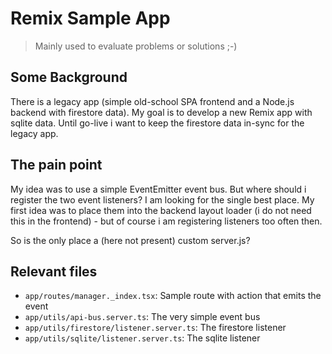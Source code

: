 # Remix Sample App

> Mainly used to evaluate problems or solutions ;-)

## Some Background

There is a legacy app (simple old-school SPA frontend and a Node.js backend with firestore data).
My goal is to develop a new Remix app with sqlite data. Until go-live i want to keep the
firestore data in-sync for the legacy app.

## The pain point

My idea was to use a simple EventEmitter event bus. But where should i register the two event
listeners? I am looking for the single best place. My first idea was to place them into the
backend layout loader (i do not need this in the frontend) - but of course i am registering listeners too
often then.

So is the only place a (here not present) custom server.js?

## Relevant files

- `app/routes/manager._index.tsx`: Sample route with action that emits the event
- `app/utils/api-bus.server.ts`: The very simple event bus
- `app/utils/firestore/listener.server.ts`: The firestore listener
- `app/utils/sqlite/listener.server.ts`: The sqlite listener
